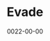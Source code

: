 ---
title: Evade
reqs:
  - Lunge
  - 'Retreat*'
tags:
  - abilities
date: 0022-00-00
permalink: false
---